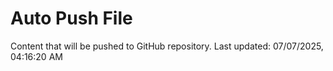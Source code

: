 # Auto Push File

Content that will be pushed to GitHub repository.
Last updated: 07/07/2025, 04:16:20 AM